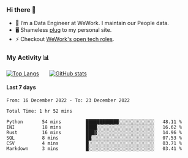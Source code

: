 ### Hi there 👋

- 🔭 I’m a Data Engineer at WeWork. I maintain our People data.
- 🖥️ Shameless [plug](https://aidandraper.com) to my personal site.
- ⚡ Checkout [WeWork's open tech roles](https://careers.wework.com/job-search-results/?category[]=Technology).

### My Activity 📊
<!--
updated this from my phone 🤯 
-->

<!-- Need to play with this one some more
![Wwakatime stats](https://github-readme-stats-taupe-two.vercel.app/api/wakatime?username=adraper2&hide_title=true&hide_border=true&langs_count=5&bg_color=00000000&text_color=777)
-->

[![Top Langs](https://github-readme-stats.vercel.app/api/top-langs/?username=adraper2&layout=compact&hide=tex,cuda,html,css&langs_count=8&locale=en&theme=dark#gh-dark-mode-only)](https://github.com/adraper2/adraper2)&nbsp;&nbsp;&nbsp;&nbsp;&nbsp;&nbsp;&nbsp;[![GitHub stats](https://github-readme-stats.vercel.app/api?username=adraper2&show_icons=true&count_private=true&locale=en&custom_title=2022%20GitHub%20Stats&theme=dark#gh-dark-mode-only)](https://github.com/adraper2/adraper2#gh-dark-mode-only)
#### Last 7 days
<!--START_SECTION:waka-->

```text
From: 16 December 2022 - To: 23 December 2022

Total Time: 1 hr 52 mins

Python       54 mins         ████████████░░░░░░░░░░░░░   48.11 %
INI          18 mins         ████░░░░░░░░░░░░░░░░░░░░░   16.62 %
Rust         16 mins         ███▓░░░░░░░░░░░░░░░░░░░░░   14.96 %
SQL          8 mins          ██░░░░░░░░░░░░░░░░░░░░░░░   07.53 %
CSV          4 mins          █░░░░░░░░░░░░░░░░░░░░░░░░   03.71 %
Markdown     3 mins          █░░░░░░░░░░░░░░░░░░░░░░░░   03.41 %
```

<!--END_SECTION:waka-->
